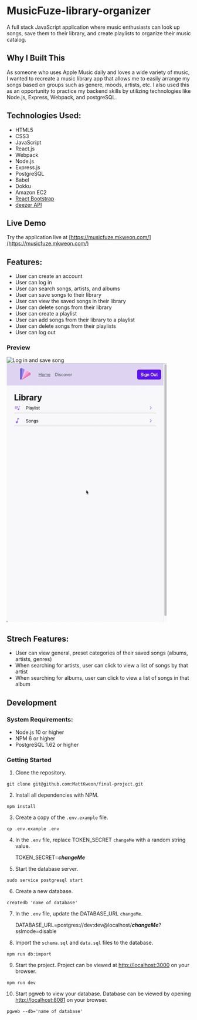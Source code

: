 # MusicFuze-library-organizer

A full stack JavaScript application where music enthusiasts can look up songs, save them to their library,
and create playlists to organize their music catalog.

## Why I Built This

As someone who uses Apple Music daily and loves a wide variety of music, I wanted to recreate a music library
app that allows me to easily arrange my songs based on groups such as genere, moods, artists, etc. I also used this as an opportunity to practice my backend skills by utilizing technologies like Node.js, Express, Webpack, and postgreSQL.

## Technologies Used:

- HTML5
- CSS3
- JavaScript
- React.js
- Webpack
- Node.js
- Express.js
- PostgreSQL
- Babel
- Dokku
- Amazon EC2
- [React Bootstrap](https://react-bootstrap.github.io/)
- [deezer API](https://developers.deezer.com/guidelines)

## Live Demo

Try the application live at [https://musicfuze.mkweon.com/](https://musicfuze.mkweon.com/)

## Features:
- User can create an account
- User can log in
- User can search songs, artists, and albums
- User can save songs to their library
- User can view the saved songs in their library
- User can delete songs from their library
- User can create a playlist
- User can add songs from their library to a playlist
- User can delete songs from their playlists
- User can log out

### Preview
![Log in and save song](server/public/preview-gifs/log-in-and-save.gif)
![Create playlist and add song](server/public/preview-gifs/create-and-add.gif)

## Strech Features:
- User can view general, preset categories of their saved songs (albums, artists, genres)
- When searching for artists, user can click to view a list of songs by that artist
- When searching for albums, user can click to view a list of songs in that album

## Development

### System Requirements:
- Node.js 10 or higher
- NPM 6 or higher
- PostgreSQL 1.62 or higher

### Getting Started

1. Clone the repository.
```
git clone git@github.com:MattKweon/final-project.git
```

2. Install all dependencies with NPM.
```
npm install
```

3. Create a copy of the `.env.example` file.
```
cp .env.example .env
```

4. In the `.env` file, replace TOKEN_SECRET `changeMe` with a random string value.

   TOKEN_SECRET=**_changeMe_**

5. Start the database server.
```
sudo service postgresql start
```

6. Create a new database.
```
createdb 'name of database'
```

7. In the `.env` file, update the DATABASE_URL `changeMe`.

   DATABASE_URL=postgres://dev:dev@localhost/**_changeMe_**?sslmode=disable

8. Import the `schema.sql` and `data.sql` files to the database.
```
npm run db:import
```

9. Start the project. Project can be viewed at [http://localhost:3000](http://localhost:3000) on your browser.
```
npm run dev
```

10. Start pgweb to view your database. Database can be viewed by opening [http://localhost:8081](http://localhost:8081) on your browser.
```
pgweb --db='name of database'
```
